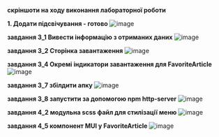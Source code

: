 **скріншоти на ходу виконання лабораторної роботи**

**1. Додати підсвічування - готово**
![image](./screenshots/2_6.jpg)

**завдання 3_1 Вивести інформацію з отриманих даних**
![image](./screenshots/3_1.png)

**завдання 3_2 Сторінка завантаження**
![image](./screenshots/3_2.png)

**завдання 3_4 Окремі індикатори завантаження для FavoriteArticle**
![image](./screenshots/3_4.png)

**завдання 3_7 збілдити апку**
![image](./screenshots/3_7.png)

**завдання 3_8 запустити за допомогою npm http-server**
![image](./screenshots/3_8.png)

**завдання 4_2 модульна scss файл для стилізації меню**
![image](./screenshots/4_2.png)

**завдання 4_5 компонент MUI у FavoriteArticle**
![image](./screenshots/4_5.png)